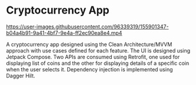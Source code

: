 # Cryptocurrency App

https://user-images.githubusercontent.com/96339319/155901347-b04a4b91-9a41-4bf7-9e4a-ff2ec90ea8e4.mp4

A cryptocurrency app designed using the Clean Architecture/MVVM approach with use cases defined for each feature. The UI is designed using Jetpack Compose. Two APIs are consumed using Retrofit, one used for displaying list of coins and the other for displaying details of a specific coin when the user selects it. Dependency injection is implemented using Dagger Hilt.
